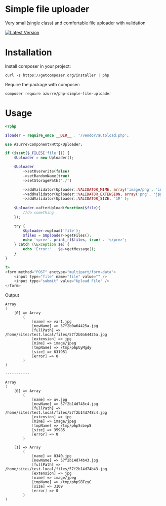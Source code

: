 # Simple file uploader
Very small(single class) and comfortable file uploader with validation

[![Latest Version](https://img.shields.io/github/release/azurre/php-simple-file-uploader.svg?style=flat-square)](https://github.com/azurre/php-simple-file-uploader/releases)

# Installation

Install composer in your project:
```
curl -s https://getcomposer.org/installer | php
```

Require the package with composer:
```
composer require azurre/php-simple-file-uploader
```

# Usage

```php
<?php

$loader = require_once __DIR__ . '/vendor/autoload.php';

use Azurre\Component\Http\Uploader;

if (isset($_FILES['file'])) {
    $Uploader = new Uploader();

    $Uploader
        ->setOverwrite(false)
        ->setRandomName(true)
        ->setStoragePath('./')

        ->addValidator(Uploader::VALIDATOR_MIME, array('image/png', 'image/jpeg'))
        ->addValidator(Uploader::VALIDATOR_EXTENSION, array('png', 'jpg'))
        ->addValidator(Uploader::VALIDATOR_SIZE, '1M' );
   
    $Uploader->afterUpload(function($file){
        //do something
    });

    try {
        $Uploader->upload('file');
        $files = $Uploader->getFiles();
        echo '<pre>'. print_r($files, true) . '</pre>';
    } catch (\Exception $e) {
        echo 'Error:' . $e->getMessage();
    }
}

?>
<form method="POST" enctype="multipart/form-data">
    <input type="file" name="file" value="" />
    <input type="submit" value="Upload File" />
</form>
```

Output
```
Array
(
    [0] => Array
        (
            [name] => var1.jpg
            [newName] => 57f2b0a64425a.jpg
            [fullPath] => /home/sites/test.local/files/57f2b0a64425a.jpg
            [extension] => jpg
            [mime] => image/jpeg
            [tmpName] => /tmp/phpUyMgdy
            [size] => 631951
            [error] => 0
        )
)

-----------

Array
(
    [0] => Array
        (
            [name] => uv.jpg
            [newName] => 57f2b14d748c4.jpg
            [fullPath] => /home/sites/test.local/files/57f2b14d748c4.jpg
            [extension] => jpg
            [mime] => image/jpeg
            [tmpName] => /tmp/phpSsbep5
            [size] => 35985
            [error] => 0
        )

    [1] => Array
        (
            [name] => 0340.jpg
            [newName] => 57f2b14d74b43.jpg
            [fullPath] => /home/sites/test.local/files/57f2b14d74b43.jpg
            [extension] => jpg
            [mime] => image/jpeg
            [tmpName] => /tmp/phpSBTzyC
            [size] => 3109
            [error] => 0
        )
)
```
